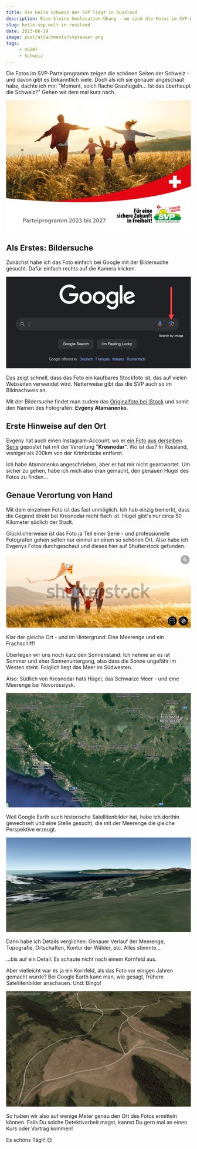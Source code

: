 ```yaml
---
title: Die heile Schweiz der SVP liegt in Russland
description: Eine kleine Geolocation-Übung - wo sind die Fotos im SVP-Parteiprogramm her?
slug: heile-svp-welt-in-russland
date: 2023-06-19
image: post/attachments/svpteaser.png
tags:
     - OSINT
     - Schweiz
---
```


Die Fotos im SVP-Parteiprogramm zeigen die schönen Seiten der Schweiz - und davon gibt es bekanntlich viele. Doch als ich sie genauer angeschaut habe, dachte ich mir: "Moment, solch flache Grashügeln... Ist das überhaupt die Schweiz?" Gehen wir dem mal kurz nach.

![attachments/svp1.png](post/attachments/svp1.png)

## Als Erstes: Bildersuche

Zunächst habe ich das Foto einfach bei Google mit der Bildersuche gesucht. Dafür einfach rechts auf die Kamera klicken.

![attachments/svp6.png](post/attachments/svp6.png)

Das zeigt schnell, dass das Foto ein kaufbares Stockfoto ist, das auf vielen Webseiten verwendet wird. Netterweise gibt das die SVP auch so im Bildnachweis an. 

Mit der Bildersuche findet man zudem das [Originalfoto bei iStock](https://www.istockphoto.com/de/foto/mutter-vater-sohn-und-tochter-bei-sonnenuntergang-gm1159094800-316832689?phrase=happy+family%3A+mother%2C+father%2C+children+son+and+daughter+running+and+jumping+on+nature+on+sunset ) und somit den Namen des Fotografen: **Evgeny Atamanenko**. 

## Erste Hinweise auf den Ort

Evgeny hat auch einen Instagram-Account, wo er [ein Foto aus derselben Serie](https://www.instagram.com/p/BlA3ZRrA5WZ/?hl=en) gepostet hat mit der Verortung "**Krosnodar**". Wo ist das? In Russland, weniger als 200km von der Krimbrücke entfernt.

Ich habe Atamanenko angeschrieben, aber er hat mir nicht geantwortet. Um sicher zu gehen, habe ich mich also dran gemacht, den genauen Hügel des Fotos zu finden...

## Genaue Verortung von Hand

Mit dem einzelnen Foto ist das fast unmöglich. Ich hab einzig bemerkt, dass die Gegend direkt bei Krosnodar recht flach ist. Hügel gibt's nur circa 50 Kilometer südlich der Stadt.

Glücklicherweise ist das Foto ja Teil einer Serie - und professionelle Fotografen gehen selten nur einmal an einen so schönen Ort. Also habe ich Evgenys Fotos durchgeschaut und dieses hier auf Shutterstock gefunden.

![attachments/svp2.png](post/attachments/svp2.png)

Klar der gleiche Ort - und im Hintergrund: Eine Meerenge und ein Frachschiff!

Überlegen wir uns noch kurz den Sonnenstand: Ich nehme an es ist Sommer und eher Sonnenuntergang, also dass die Sonne ungefähr im Westen steht. Folglich liegt das Meer im Südwesten.

Also: Südlich von Krosnodar hats Hügel, das Schwarze Meer - und eine Meerenge bei Novorossiysk.

![attachments/svp3.png](post/attachments/svp3.png)

Weil Google Earth auch historische Satellitenbilder hat, habe ich dorthin gewechselt und eine Stelle gesucht, die mit der Meerenge die gleiche Perspektive erzeugt.

![attachments/svp4.png](post/attachments/svp4.png)

Dann habe ich Details verglichen: Genauer Verlauf der Meerenge, Topografie, Ortschaften,  Kontur der Wälder, etc. Alles stimmte...

...bis auf ein Detail: Es schaute nicht nach einem Kornfeld aus. 

Aber vielleicht war es ja ein Kornfeld, als das Foto vor einigen Jahren gemacht wurde? Bei Google Earth kann man, wie gesagt, frühere Satellitenbilder anschauen. Und: Bingo!

![attachments/svp5.png](post/attachments/svp5.png)

So haben wir also auf wenige Meter genau den Ort des Fotos ermitteln können. Falls Du solche Detektivarbeit magst, kannst Du gern mal an einen Kurs oder Vortrag kommen! 

Es schöns Tägli! 😊